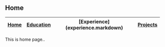## Home

| [Home](index.markdown) | [Education](education.markdown) | [Experience] (experience.markdown) | [Projects](project.markdown) |
| ---------------------- | ------------------------------- | ---------------------------------- | ---------------------------- |

This is home page..
